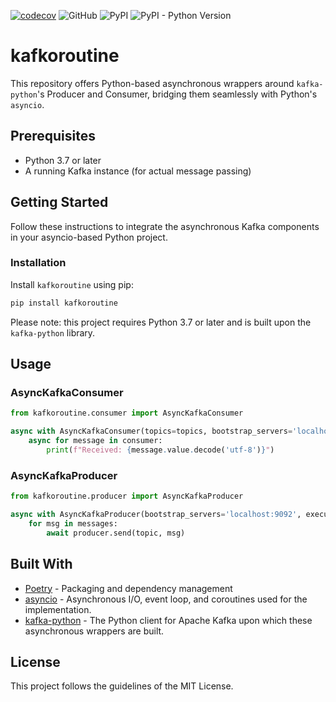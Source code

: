 [![codecov](https://codecov.io/gh/mpol1t/kafkoroutine/branch/main/graph/badge.svg?token=RzC2e7FqAH)](https://codecov.io/gh/mpol1t/kafkoroutine)
![GitHub](https://img.shields.io/github/license/mpol1t/kafkoroutine)
![PyPI](https://img.shields.io/pypi/v/kafkoroutine)
![PyPI - Python Version](https://img.shields.io/pypi/pyversions/kafkoroutine)

# kafkoroutine

This repository offers Python-based asynchronous wrappers around `kafka-python`'s Producer and Consumer, bridging them
seamlessly with Python's `asyncio`.

## Prerequisites

- Python 3.7 or later
- A running Kafka instance (for actual message passing)


## Getting Started

Follow these instructions to integrate the asynchronous Kafka components in your asyncio-based Python project.

### Installation

Install `kafkoroutine` using pip:

```bash
pip install kafkoroutine
```

Please note: this project requires Python 3.7 or later and is built upon the `kafka-python` library.

## Usage

### AsyncKafkaConsumer

```python
from kafkoroutine.consumer import AsyncKafkaConsumer

async with AsyncKafkaConsumer(topics=topics, bootstrap_servers='localhost:9092', executor=None) as consumer:
    async for message in consumer:
        print(f"Received: {message.value.decode('utf-8')}")
```

### AsyncKafkaProducer

```python
from kafkoroutine.producer import AsyncKafkaProducer

async with AsyncKafkaProducer(bootstrap_servers='localhost:9092', executor=None) as producer:
    for msg in messages:
        await producer.send(topic, msg)
```

## Built With

* [Poetry](https://python-poetry.org/docs/) - Packaging and dependency management
* [asyncio](https://docs.python.org/3/library/asyncio.html) - Asynchronous I/O, event loop, and coroutines used for the
  implementation.
* [kafka-python](https://github.com/dpkp/kafka-python) - The Python client for Apache Kafka upon which these
  asynchronous wrappers are built.

## License

This project follows the guidelines of the MIT License.
